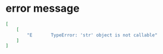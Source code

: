 # error message

```json
[
    [
        "E       TypeError: 'str' object is not callable"
    ]
]
```
